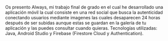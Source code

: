 Os presento Always, mi trabajo final de grado en el cual he desarrollado una aplicación móvil la cual consiste en una red social que busca la autenticidad conectando usuarios mediante imagenes las cuales desaparecen 24 horas después de ser subidas aunque estas se guardan en la galería de tu aplicación y las puedes consultar cuando quieras.
Tecnologías utilizadas: Java, Android Studio y Firebase (Firestore Cloud y Authentication).
